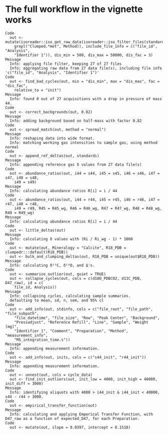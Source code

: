 # The full workflow in the vignette works

    Code
      out <- mutate(isoreader::iso_get_raw_data(isoreader::iso_filter_files(standards,
        grepl("Clumped.*met", Method)), include_file_info = c("file_id", "Analysis",
        "Identifier 1")), dis_min = 500, dis_max = 50000, dis_fac = 3)
    Message
      Info: applying file filter, keeping 27 of 27 files
      Info: aggregating raw data from 27 data file(s), including file info 'c("file_id", "Analysis", "Identifier 1")'
    Code
      out <- find_bad_cycles(out, min = "dis_min", max = "dis_max", fac = "dis_fac",
        relative_to = "init")
    Message
      Info: found 0 out of 27 acquisitions with a drop in pressure of mass 44.
    Code
      out <- correct_backgrounds(out, 0.82)
    Message
      Info: adding background based on half-mass with factor 0.82
    Code
      out <- spread_match(out, method = "normal")
    Message
      Info: reshaping data into wide format.
      Info: matching working gas intensities to sample gas, using method normal
    Code
      out <- append_ref_deltas(out, standards)
    Message
      Info: appending reference gas δ values from 27 data file(s)
    Code
      out <- abundance_ratios(out, i44 = s44, i45 = s45, i46 = s46, i47 = s47, i48 = s48,
        i49 = s49)
    Message
      Info: calculating abundance ratios R[i] = i / 44
    Code
      out <- abundance_ratios(out, i44 = r44, i45 = r45, i46 = r46, i47 = r47, i48 = r48,
        i49 = r49, R45 = R45_wg, R46 = R46_wg, R47 = R47_wg, R48 = R48_wg, R49 = R49_wg)
    Message
      Info: calculating abundance ratios R[i] = i / 44
    Code
      out <- little_deltas(out)
    Message
      Info: calculating δ values with (Ri / Ri_wg - 1) * 1000
    Code
      out <- mutate(out, Mineralogy = "Calcite", R18_PDB = clumpedr:::default(R18_PDB))
      out <- bulk_and_clumping_deltas(out, R18_PDB = unique(out$R18_PDB))
    Message
      Info: calculating δ¹³C, δ¹⁸O, and Δ's.
    Code
      out <- summarise_outlier(out, quiet = TRUE)
      out <- collapse_cycles(out, cols = c(d18O_PDBCO2, d13C_PDB, D47_raw), id = c(
        file_id, Analysis))
    Message
      Info: collapsing cycles, calculating sample summaries.
      defaulting to mean, sd, n, sem, and 95% cl
    Code
      out <- add_info(out, stdinfo, cols = c("file_root", "file_path", "file_subpath",
        "file_datetime", "file_size", "Row", "Peak Center", "Background",
        "Pressadjust", "Reference Refill", "Line", "Sample", "Weight [mg]",
        "Identifier 1", "Comment", "Preparation", "Method", "measurement_info",
        "MS_integration_time.s"))
    Message
      Info: appending measurement information.
    Code
      out <- add_info(out, inits, cols = c("s44_init", "r44_init"))
    Message
      Info: appending measurement information.
    Code
      out <- unnest(out, cols = cycle_data)
      out <- find_init_outliers(out, init_low = 4000, init_high = 40000, init_diff = 3000)
    Message
      Info: identifying aliquots with 4000 > i44_init & i44_init < 40000, s44 - r44 > 3000.
    Code
      out <- empirical_transfer_function(out)
    Message
      Info: calculating and applying Emperical Transfer Function, with D47_raw as a function of expected_D47, for each Preparation.
    Code
      out <- mutate(out, slope = 0.0397, intercept = 0.1518)

